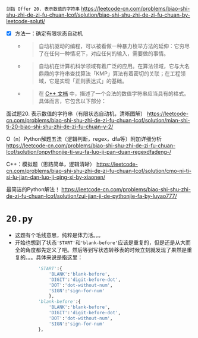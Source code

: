 
`剑指 Offer 20. 表示数值的字符串` https://leetcode-cn.com/problems/biao-shi-shu-zhi-de-zi-fu-chuan-lcof/solution/biao-shi-shu-zhi-de-zi-fu-chuan-by-leetcode-soluti/
- [x] 方法一：确定有限状态自动机
  * > 自动机驱动的编程，可以被看做一种暴力枚举方法的延伸：它穷尽了在任何一种情况下，对应任何的输入，需要做的事情。
  * > 自动机在计算机科学领域有着广泛的应用。在算法领域，它与大名鼎鼎的字符串查找算法「KMP」算法有着密切的关联；在工程领域，它是实现「正则表达式」的基础。
  * > 在 [C++ 文档](https://en.cppreference.com/w/cpp/language/floating_literal) 中，描述了一个合法的数值字符串应当具有的格式。具体而言，它包含以下部分：

面试题20. 表示数值的字符串（有限状态自动机，清晰图解） https://leetcode-cn.com/problems/biao-shi-shu-zhi-de-zi-fu-chuan-lcof/solution/mian-shi-ti-20-biao-shi-shu-zhi-de-zi-fu-chuan-y-2/

O（n）Python解题五法（逻辑判断，regex，dfa等）附加详细分析 https://leetcode-cn.com/problems/biao-shi-shu-zhi-de-zi-fu-chuan-lcof/solution/onpythonjie-ti-wu-fa-luo-ji-pan-duan-regexdfadeng-/

C++：模拟题（思路简单，逻辑清晰） https://leetcode-cn.com/problems/biao-shi-shu-zhi-de-zi-fu-chuan-lcof/solution/cmo-ni-ti-si-lu-jian-dan-luo-ji-qing-xi-by-xiaonen/

最简洁的Python解法！ https://leetcode-cn.com/problems/biao-shi-shu-zhi-de-zi-fu-chuan-lcof/solution/zui-jian-ji-de-pythonjie-fa-by-luyao777/

# `20.py`

- 这题有个毛线意思，纯粹是体力活。。。
- 开始也想到了状态`'START'`和`'blank-before'`应该是重复的，但是还是从大而全的角度都先定义了吧。然后等到写状态转移表的时候立刻就发现了果然是重复的。。。具体来说是指这里：
```py
            'START':{
                'BLANK':'blank-before',
                'DIGIT':'digit-before-dot',
                'DOT':'dot-without-num',
                'SIGN':'sign-for-num'
                },
            'blank-before':{
                'BLANK':'blank-before',
                'DIGIT':'digit-before-dot',
                'DOT':'dot-without-num',
                'SIGN':'sign-for-num'
            },
```
